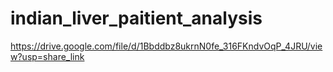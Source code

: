 # indian_liver_paitient_analysis
https://drive.google.com/file/d/1Bbddbz8ukrnN0fe_316FKndvOqP_4JRU/view?usp=share_link
